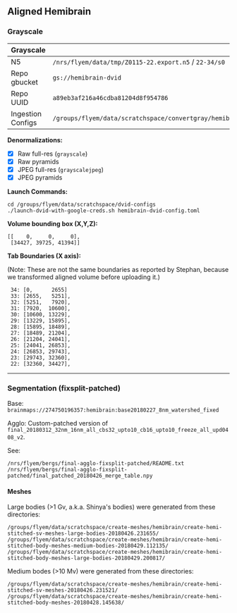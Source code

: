 Aligned Hemibrain
-----------------

### Grayscale

| Grayscale         |                                                                                |
|-------------------|--------------------------------------------------------------------------------|
| N5                | `/nrs/flyem/data/tmp/Z0115-22.export.n5` / `22-34/s0`                          |
| Repo gbucket      | `gs://hemibrain-dvid`                                                          |
| Repo UUID         | `a89eb3af216a46cdba81204d8f954786`                                             |
| Ingestion Configs | `/groups/flyem/data/scratchspace/convertgray/hemibrain`                        |

**Denormalizations:**

- [X] Raw full-res (`grayscale`)
- [X] Raw pyramids
- [X] JPEG full-res (`grayscalejpeg`)
- [X] JPEG pyramids

**Launch Commands:**

```
cd /groups/flyem/data/scratchspace/dvid-configs
./launch-dvid-with-google-creds.sh hemibrain-dvid-config.toml
```

**Volume bounding box (X,Y,Z):**

```
[[    0,     0,     0],
 [34427, 39725, 41394]]
```

**Tab Boundaries (X axis):**

(Note: These are not the same boundaries as reported by Stephan, because we transformed aligned volume before uploading it.)

```
 34: [0,      2655]
 33: [2655,   5251],
 32: [5251,   7920],
 31: [7920,  10600],
 30: [10600, 13229],
 29: [13229, 15895],
 28: [15895, 18489],
 27: [18489, 21204],
 26: [21204, 24041],
 25: [24041, 26853],
 24: [26853, 29743],
 23: [29743, 32360],
 22: [32360, 34427],
```

---

### Segmentation (fixsplit-patched)

Base: `brainmaps://274750196357:hemibrain:base20180227_8nm_watershed_fixed`

Agglo: Custom-patched version of `final_20180312_32nm_16nm_all_cbs32_upto10_cb16_upto10_freeze_all_upd0408_v2`.

See:

```
/nrs/flyem/bergs/final-agglo-fixsplit-patched/README.txt
/nrs/flyem/bergs/final-agglo-fixsplit-patched/final_patched_20180426_merge_table.npy
```

#### Meshes

Large bodies (>1 Gv, a.k.a. Shinya's bodies) were generated from these directories:

```
/groups/flyem/data/scratchspace/create-meshes/hemibrain/create-hemi-stitched-sv-meshes-large-bodies-20180426.231655/
/groups/flyem/data/scratchspace/create-meshes/hemibrain/create-hemi-stitched-body-meshes-medium-bodies-20180429.112135/
/groups/flyem/data/scratchspace/create-meshes/hemibrain/create-hemi-stitched-body-meshes-large-bodies-20180429.200817/
```


Medium bodes (>10 Mv) were generated from these directories:

```
/groups/flyem/data/scratchspace/create-meshes/hemibrain/create-hemi-stitched-sv-meshes-20180426.231521/
/groups/flyem/data/scratchspace/create-meshes/hemibrain/create-hemi-stitched-body-meshes-20180428.145638/
```

<!-- ************************************* -->

<!-- OBSOLETE NOTES

#### Mesh generation notes:

Large bodies (>1 Gv, a.k.a. Shinya's bodies) were generated from these directories:

```
/groups/flyem/data/scratchspace/create-meshes/hemibrain/create-hemi-stitched-sv-meshes-20180321.111533/
/groups/flyem/data/scratchspace/create-meshes/hemibrain/create-hemi-stitched-body-meshes-20180321.231858/
```

Medium bodes (>10 Mv) were generated from these directories:

Note: These were generated from a so-called 'updated' segmentation, with 24 supervoxel renames!

```
/groups/flyem/data/scratchspace/create-meshes/hemibrain/create-hemi-stitched-sv-meshes-20180405.231145/
/groups/flyem/data/scratchspace/create-meshes/hemibrain/create-hemi-stitched-body-meshes-20180403.233157/
```

### OBSOLETE Segmentation Instances

| Node/ingestion info   | (applies to all of the below, except as noted)                                            |
|-----------------------|-------------------------------------------------------------------------------------------|
| DVID Repo             | [hemibrain](http://emdata3:8000/#/repo/1d1d0ccb466444618c2eb91e95b1b520)                  |
| UUID                  | `1d1d0ccb466444618c2eb91e95b1b520`                                                        |
| Ingestion Configs     |                                                                                           |

---


| Base                  |  (Not ingested yet.)                                                                      |
|-----------------------|-------------------------------------------------------------------------------------------|
| Instance name         | `segmentation-base`                                                                       |
| BMaps VolumeID        | `brainmaps://274750196357:hemibrain:prelim_000_8nm`                                       |
| ChangeStack           | \<none>                                                                                   | 

**Denormalizations:**

- [ ] Labelarray pyramids
- [ ] Skeletons
- [ ] Meshes

---


| FFN-Agglomerated      |                                                                                           |
|-----------------------|-------------------------------------------------------------------------------------------|
| Instance name         | `segmentation-`                                         |
| BMaps VolumeID        | `brainmaps://274750196357:hemibrain:prelim_000_8nm`                  |
| ChangeStack           | ``                                                      | 

**Denormalizations:**

- [ ] Labelarray pyramids
- [ ] Skeletons
- [ ] Meshes

---

| FFN+Celis-Agglomerated |                                                                                           |
|------------------------|-------------------------------------------------------------------------------------------|
| Instance name          | `segmentation-`       |
| BMaps VolumeID         | `brainmaps://274750196357:hemibrain:prelim_000_8nm`                  |
| ChangeStack            | ``                    | 

**Denormalizations:**

- [ ] Labelarray pyramids
- [ ] Skeletons
- [ ] Meshes

---

-->
